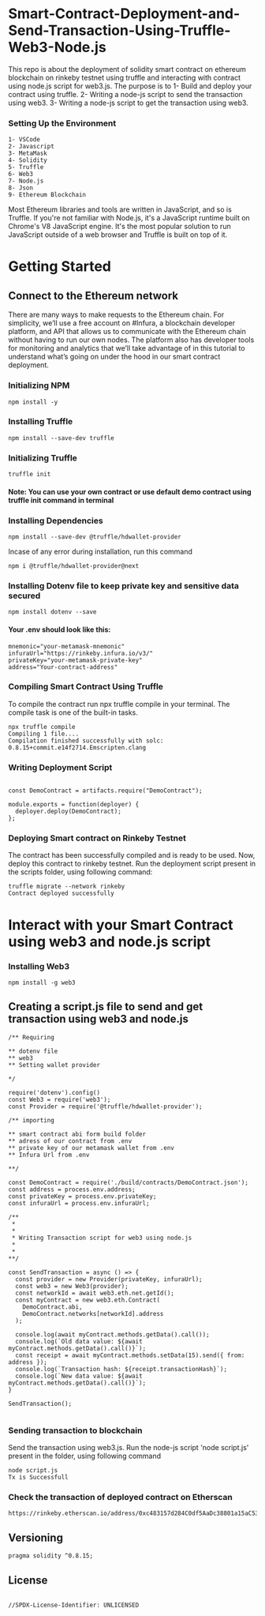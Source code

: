 # Smart-Contract-Deployment-and-Send-Transaction-Using-Truffle-Web3-Node.js

This repo is about the deployment of solidity smart contract on ethereum blockchain on rinkeby testnet using truffle and interacting with contract using node.js script for web3.js. The purpose is to 
1- Build and deploy your contract using truffle.
2- Writing a node-js script to send the transaction using web3.
3- Writing a node-js script to get the transaction using web3.

### Setting Up the Environment

```
1- VSCode
2- Javascript
3- MetaMask
4- Solidity
5- Truffle
6- Web3
7- Node.js
8- Json
9- Ethereum Blockchain

```

Most Ethereum libraries and tools are written in JavaScript, and so is Truffle. If you're not familiar with Node.js, it's a JavaScript runtime built on Chrome's V8 JavaScript engine. It's the most popular solution to run JavaScript outside of a web browser and Truffle is built on top of it.

# Getting Started

## Connect to the Ethereum network
There are many ways to make requests to the Ethereum chain. For simplicity, we’ll use a free account on #Infura, a blockchain developer platform, and API that allows us to communicate with the Ethereum chain without having to run our own nodes. The platform also has developer tools for monitoring and analytics that we’ll take advantage of in this tutorial to understand what’s going on under the hood in our smart contract deployment.


### Initializing NPM

```
npm install -y
```
### Installing Truffle

```
npm install --save-dev truffle
```
### Initializing Truffle

```
truffle init
```
#### Note: You can use your own contract or use default demo contract using truffle init command in terminal 

### Installing Dependencies 
```
npm install --save-dev @truffle/hdwallet-provider

```
Incase of any error during installation, run this command

```
npm i @truffle/hdwallet-provider@next

```
### Installing Dotenv file to keep private key and sensitive data secured

```
npm install dotenv --save
```

#### Your .env should look like this:

```
mnemonic="your-metamask-mnemonic"
infuraUrl="https://rinkeby.infura.io/v3/"
privateKey="your-metamask-private-key"
address="Your-contract-address"
```

### Compiling Smart Contract Using Truffle
To compile the contract run npx truffle compile in your terminal. The compile task is one of the built-in tasks.
```
npx truffle compile
Compiling 1 file....
Compilation finished successfully with solc: 0.8.15+commit.e14f2714.Emscripten.clang

```

### Writing Deployment Script

```

const DemoContract = artifacts.require("DemoContract");

module.exports = function(deployer) {
  deployer.deploy(DemoContract);
};

```

### Deploying Smart contract on Rinkeby Testnet
The contract has been successfully compiled and is ready to be used.
Now, deploy this contract to rinkeby testnet. Run the deployment script present in the scripts folder, using following command:
```
truffle migrate --network rinkeby 
Contract deployed successfully

```

#  Interact with your Smart Contract using web3 and node.js script

### Installing Web3

```
npm install -g web3

```
## Creating a script.js file to send and get transaction using web3 and node.js

```
/** Requiring

** dotenv file 
** web3
** Setting wallet provider

*/
 
require('dotenv').config()
const Web3 = require('web3');
const Provider = require('@truffle/hdwallet-provider');

/** importing
 
** smart contract abi form build folder
** adress of our contract from .env
** private key of our metamask wallet from .env
** Infura Url from .env

**/

const DemoContract = require('./build/contracts/DemoContract.json');
const address = process.env.address;
const privateKey = process.env.privateKey;
const infuraUrl = process.env.infuraUrl;

/** 
 * 
 * 
 * Writing Transaction script for web3 using node.js
 * 
 * 
**/

const SendTransaction = async () => {
  const provider = new Provider(privateKey, infuraUrl); 
  const web3 = new Web3(provider);
  const networkId = await web3.eth.net.getId();
  const myContract = new web3.eth.Contract(
    DemoContract.abi,
    DemoContract.networks[networkId].address
  );

  console.log(await myContract.methods.getData().call());
  console.log(`Old data value: ${await myContract.methods.getData().call()}`);
  const receipt = await myContract.methods.setData(15).send({ from: address });
  console.log(`Transaction hash: ${receipt.transactionHash}`);
  console.log(`New data value: ${await myContract.methods.getData().call()}`);
}

SendTransaction();


```

### Sending transaction to blockchain
Send the transaction using web3.js. Run the node-js script 'node script.js' present in the folder, using following command

```
node script.js
Tx is Successfull

```
### Check the transaction of deployed contract on Etherscan

```
https://rinkeby.etherscan.io/address/0xc483157d284C0df5AaDc38801a15aC535A18fc29

```

## Versioning

```
pragma solidity ^0.8.15;

```

## License

```

//SPDX-License-Identifier: UNLICENSED

```
